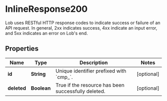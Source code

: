 

# InlineResponse200

Lob uses RESTful HTTP response codes to indicate success or failure of an API request. In general, 2xx indicates success, 4xx indicate an input error, and 5xx indicates an error on Lob's end.

## Properties

Name | Type | Description | Notes
------------ | ------------- | ------------- | -------------
**id** | **String** | Unique identifier prefixed with &#x60;cmp_&#x60;. |  [optional]
**deleted** | **Boolean** | True if the resource has been successfully deleted. |  [optional]



